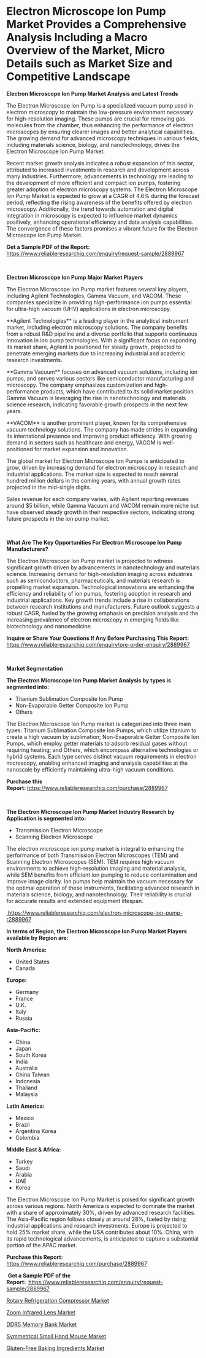 <p><h1>Electron Microscope Ion Pump Market Provides a Comprehensive Analysis Including a Macro Overview of the Market, Micro Details such as Market Size and Competitive Landscape</h1></p><p><strong>Electron Microscope Ion Pump Market Analysis and Latest Trends</strong></p>
<p><p>The Electron Microscope Ion Pump is a specialized vacuum pump used in electron microscopy to maintain the low-pressure environment necessary for high-resolution imaging. These pumps are crucial for removing gas molecules from the chamber, thus enhancing the performance of electron microscopes by ensuring clearer images and better analytical capabilities. The growing demand for advanced microscopy techniques in various fields, including materials science, biology, and nanotechnology, drives the Electron Microscope Ion Pump Market.</p><p>Recent market growth analysis indicates a robust expansion of this sector, attributed to increased investments in research and development across many industries. Furthermore, advancements in technology are leading to the development of more efficient and compact ion pumps, fostering greater adoption of electron microscopy systems. The Electron Microscope Ion Pump Market is expected to grow at a CAGR of 4.6% during the forecast period, reflecting the rising awareness of the benefits offered by electron microscopy. Additionally, the trend towards automation and digital integration in microscopy is expected to influence market dynamics positively, enhancing operational efficiency and data analysis capabilities. The convergence of these factors promises a vibrant future for the Electron Microscope Ion Pump Market.</p></p>
<p><strong>Get a Sample PDF of the Report:&nbsp;</strong> <a href="https://www.reliableresearchiq.com/enquiry/request-sample/2889967?utm_campaign=1900&utm_medium=2&utm_source=Github&utm_content=ia&utm_term=14032025&utm_id=electron-microscope-ion-pump">https://www.reliableresearchiq.com/enquiry/request-sample/2889967</a></p>
<p>&nbsp;</p>
<p><strong>Electron Microscope Ion Pump Major Market Players</strong></p>
<p><p>The Electron Microscope Ion Pump market features several key players, including Agilent Technologies, Gamma Vacuum, and VACOM. These companies specialize in providing high-performance ion pumps essential for ultra-high vacuum (UHV) applications in electron microscopy.</p><p>**Agilent Technologies** is a leading player in the analytical instrument market, including electron microscopy solutions. The company benefits from a robust R&D pipeline and a diverse portfolio that supports continuous innovation in ion pump technologies. With a significant focus on expanding its market share, Agilent is positioned for steady growth, projected to penetrate emerging markets due to increasing industrial and academic research investments.</p><p>**Gamma Vacuum** focuses on advanced vacuum solutions, including ion pumps, and serves various sectors like semiconductor manufacturing and microscopy. The company emphasizes customization and high-performance products, which have contributed to its solid market position. Gamma Vacuum is leveraging the rise in nanotechnology and materials science research, indicating favorable growth prospects in the next few years.</p><p>**VACOM** is another prominent player, known for its comprehensive vacuum technology solutions. The company has made strides in expanding its international presence and improving product efficiency. With growing demand in sectors such as healthcare and energy, VACOM is well-positioned for market expansion and innovation.</p><p>The global market for Electron Microscope Ion Pumps is anticipated to grow, driven by increasing demand for electron microscopy in research and industrial applications. The market size is expected to reach several hundred million dollars in the coming years, with annual growth rates projected in the mid-single digits.</p><p>Sales revenue for each company varies, with Agilent reporting revenues around $5 billion, while Gamma Vacuum and VACOM remain more niche but have observed steady growth in their respective sectors, indicating strong future prospects in the ion pump market.</p></p>
<p>&nbsp;</p>
<p><strong>What Are The Key Opportunities For Electron Microscope Ion Pump Manufacturers?</strong></p>
<p><p>The Electron Microscope Ion Pump market is projected to witness significant growth driven by advancements in nanotechnology and materials science. Increasing demand for high-resolution imaging across industries such as semiconductors, pharmaceuticals, and materials research is propelling market expansion. Technological innovations are enhancing the efficiency and reliability of ion pumps, fostering adoption in research and industrial applications. Key growth trends include a rise in collaborations between research institutions and manufacturers. Future outlook suggests a robust CAGR, fueled by the growing emphasis on precision analysis and the increasing prevalence of electron microscopy in emerging fields like biotechnology and nanomedicine.</p></p>
<p><strong>Inquire or Share Your Questions If Any Before Purchasing This Report:</strong> <a href="https://www.reliableresearchiq.com/enquiry/pre-order-enquiry/2889967?utm_campaign=1900&utm_medium=2&utm_source=Github&utm_content=ia&utm_term=14032025&utm_id=electron-microscope-ion-pump">https://www.reliableresearchiq.com/enquiry/pre-order-enquiry/2889967</a></p>
<p>&nbsp;</p>
<p><strong>Market Segmentation</strong></p>
<p><strong>The Electron Microscope Ion Pump Market Analysis by types is segmented into:</strong></p>
<p><ul><li>Titanium Sublimation Composite Ion Pump</li><li>Non-Evaporable Getter Composite Ion Pump</li><li>Others</li></ul></p>
<p><p>The Electron Microscope Ion Pump market is categorized into three main types: Titanium Sublimation Composite Ion Pumps, which utilize titanium to create a high vacuum by sublimation; Non-Evaporable Getter Composite Ion Pumps, which employ getter materials to adsorb residual gases without requiring heating; and Others, which encompass alternative technologies or hybrid systems. Each type serves distinct vacuum requirements in electron microscopy, enabling enhanced imaging and analysis capabilities at the nanoscale by efficiently maintaining ultra-high vacuum conditions.</p></p>
<p><strong>Purchase this Report:&nbsp;</strong><a href="https://www.reliableresearchiq.com/purchase/2889967?utm_campaign=1900&utm_medium=2&utm_source=Github&utm_content=ia&utm_term=14032025&utm_id=electron-microscope-ion-pump">https://www.reliableresearchiq.com/purchase/2889967</a></p>
<p>&nbsp;</p>
<p><strong>The Electron Microscope Ion Pump Market Industry Research by Application is segmented into:</strong></p>
<p><ul><li>Transmission Electron Microscope</li><li>Scanning Electron Microscope</li></ul></p>
<p><p>The electron microscope ion pump market is integral to enhancing the performance of both Transmission Electron Microscopes (TEM) and Scanning Electron Microscopes (SEM). TEM requires high vacuum environments to achieve high-resolution imaging and material analysis, while SEM benefits from efficient ion pumping to reduce contamination and improve image clarity. Ion pumps help maintain the vacuum necessary for the optimal operation of these instruments, facilitating advanced research in materials science, biology, and nanotechnology. Their reliability is crucial for accurate results and extended equipment lifespan.</p></p>
<p><a href="https://www.reliableresearchiq.com/electron-microscope-ion-pump-r2889967?utm_campaign=1900&utm_medium=2&utm_source=Github&utm_content=ia&utm_term=14032025&utm_id=electron-microscope-ion-pump">&nbsp;https://www.reliableresearchiq.com/electron-microscope-ion-pump-r2889967</a></p>
<p><strong>In terms of Region, the Electron Microscope Ion Pump Market Players available by Region are:</strong></p>
<p>
    <p> <strong> North America: </strong>
        <ul>
            <li>United States</li>
            <li>Canada</li>
        </ul>
        </p> 
    <p> <strong> Europe: </strong>
        <ul>
            <li>Germany</li>
            <li>France</li>
            <li>U.K.</li>
            <li>Italy</li>
            <li>Russia</li>
        </ul>
        </p> 
    <p> <strong> Asia-Pacific: </strong>
        <ul>
            <li>China</li>
            <li>Japan</li>
            <li>South Korea</li>
            <li>India</li>
            <li>Australia</li>
            <li>China Taiwan</li>
            <li>Indonesia</li>
            <li>Thailand</li>
            <li>Malaysia</li>
        </ul>
        </p> 
    <p> <strong> Latin America: </strong>
        <ul>
            <li>Mexico</li>
            <li>Brazil</li>
            <li>Argentina Korea</li>
            <li>Colombia</li>
        </ul>
        </p> 
    <p> <strong> Middle East & Africa: </strong>
        <ul>
            <li>Turkey</li>
            <li>Saudi</li>
            <li>Arabia</li>
            <li>UAE</li>
            <li>Korea</li>
        </ul>
    </p>
    </p>
<p><p>The Electron Microscope Ion Pump Market is poised for significant growth across various regions. North America is expected to dominate the market with a share of approximately 30%, driven by advanced research facilities. The Asia-Pacific region follows closely at around 28%, fueled by rising industrial applications and research investments. Europe is projected to hold 25% market share, while the USA contributes about 10%. China, with its rapid technological advancements, is anticipated to capture a substantial portion of the APAC market.</p></p>
<p><strong>Purchase this Report: </strong><a href="https://www.reliableresearchiq.com/purchase/2889967?utm_campaign=1900&utm_medium=2&utm_source=Github&utm_content=ia&utm_term=14032025&utm_id=electron-microscope-ion-pump">https://www.reliableresearchiq.com/purchase/2889967</a></p>
<p>&nbsp;<strong>Get a Sample PDF of the Report:&nbsp;&nbsp;</strong><a href="https://www.reliableresearchiq.com/enquiry/request-sample/2889967?utm_campaign=1900&utm_medium=2&utm_source=Github&utm_content=ia&utm_term=14032025&utm_id=electron-microscope-ion-pump">https://www.reliableresearchiq.com/enquiry/request-sample/2889967</a></p>
<p><strong></strong></p>
<p><p><a href="https://github.com/cayposshefin/Market-Research-Report-List-1/blob/main/rotary-refrigeration-compressor-market.md?utm_campaign=1900&utm_medium=2&utm_source=Github&utm_content=ia&utm_term=14032025&utm_id=electron-microscope-ion-pump">Rotary Refrigeration Compressor Market</a></p><p><a href="https://github.com/marcayaminig/Market-Research-Report-List-1/blob/main/zoom-infrared-lens-market.md?utm_campaign=1900&utm_medium=2&utm_source=Github&utm_content=ia&utm_term=14032025&utm_id=electron-microscope-ion-pump">Zoom Infrared Lens Market</a></p><p><a href="https://github.com/chillwervenu/Market-Research-Report-List-1/blob/main/ddr5-memory-bank-market.md?utm_campaign=1900&utm_medium=2&utm_source=Github&utm_content=ia&utm_term=14032025&utm_id=electron-microscope-ion-pump">DDR5 Memory Bank Market</a></p><p><a href="https://github.com/yodhafirorae/Market-Research-Report-List-1/blob/main/symmetrical-small-hand-mouse-market.md?utm_campaign=1900&utm_medium=2&utm_source=Github&utm_content=ia&utm_term=14032025&utm_id=electron-microscope-ion-pump">Symmetrical Small Hand Mouse Market</a></p><p><a href="https://github.com/busamoleankk/Market-Research-Report-List-1/blob/main/gluten-free-baking-ingredients-market.md?utm_campaign=1900&utm_medium=2&utm_source=Github&utm_content=ia&utm_term=14032025&utm_id=electron-microscope-ion-pump">Gluten-Free Baking Ingredients Market</a></p></p>